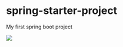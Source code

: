 # spring-starter-project
My first spring boot project


![](https://github.com/kwizeraelvis/spring-starter-project/workflows/Java%CI/badge.svg)
